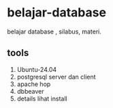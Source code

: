 # belajar-database
belajar database , silabus, materi.

## tools
1. Ubuntu-24.04
2. postgresql server dan client 
3. apache hop
4. dbbeaver
5. details lihat install


